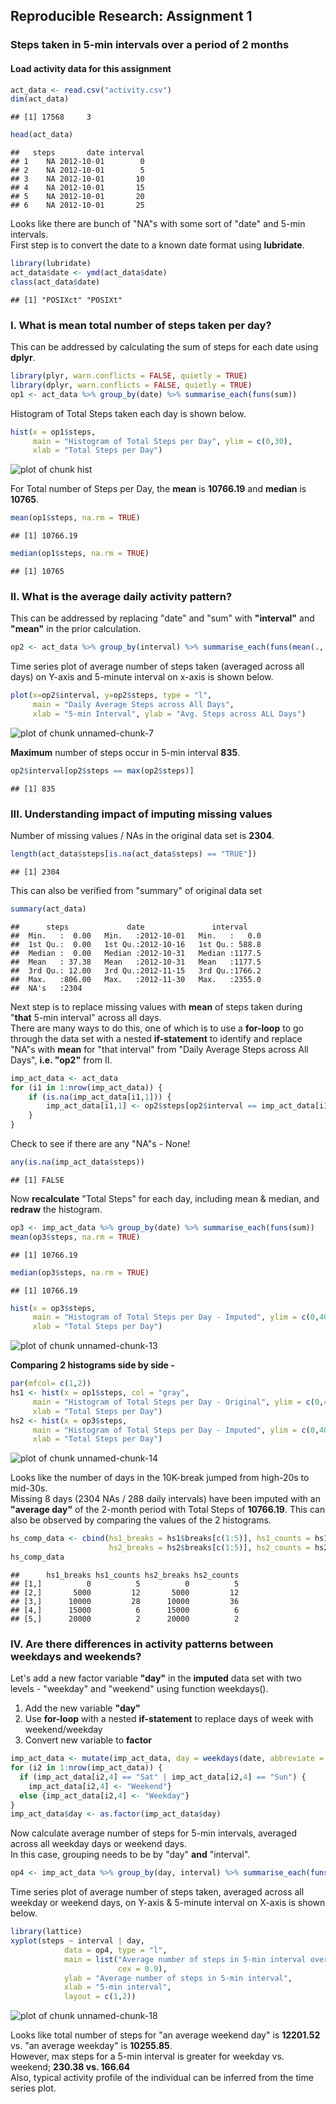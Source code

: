 ## Reproducible Research: Assignment 1
### Steps taken in 5-min intervals over a period of 2 months

#### Load activity data for this assignment

```r
act_data <- read.csv("activity.csv")
dim(act_data)
```

```
## [1] 17568     3
```

```r
head(act_data)
```

```
##   steps       date interval
## 1    NA 2012-10-01        0
## 2    NA 2012-10-01        5
## 3    NA 2012-10-01       10
## 4    NA 2012-10-01       15
## 5    NA 2012-10-01       20
## 6    NA 2012-10-01       25
```
Looks like there are bunch of "NA"s with some sort of "date" and 5-min intervals.  
First step is to convert the date to a known date format using **lubridate**.

```r
library(lubridate)
act_data$date <- ymd(act_data$date)
class(act_data$date)
```

```
## [1] "POSIXct" "POSIXt"
```
### I. What is mean total number of steps taken per day?
This can be addressed by calculating the sum of steps for each date using **dplyr**.

```r
library(plyr, warn.conflicts = FALSE, quietly = TRUE)
library(dplyr, warn.conflicts = FALSE, quietly = TRUE)
op1 <- act_data %>% group_by(date) %>% summarise_each(funs(sum))
```
Histogram of Total Steps taken each day is shown below.

```r
hist(x = op1$steps,
     main = "Histogram of Total Steps per Day", ylim = c(0,30),
     xlab = "Total Steps per Day")
```

![plot of chunk hist](figure/hist-1.png) 
  
For Total number of Steps per Day, the **mean** is **10766.19** and **median** is **10765**. 

```r
mean(op1$steps, na.rm = TRUE)
```

```
## [1] 10766.19
```

```r
median(op1$steps, na.rm = TRUE)
```

```
## [1] 10765
```
### II. What is the average daily activity pattern?
This can be addressed by replacing "date" and "sum" with **"interval"** and **"mean"** in the prior calculation.  

```r
op2 <- act_data %>% group_by(interval) %>% summarise_each(funs(mean(., na.rm = TRUE)))
```
Time series plot of average number of steps taken (averaged across all days) on Y-axis and 5-minute interval on x-axis is shown below.  

```r
plot(x=op2$interval, y=op2$steps, type = "l", 
     main = "Daily Average Steps across All Days", 
     xlab = "5-min Interval", ylab = "Avg. Steps across ALL Days")
```

![plot of chunk unnamed-chunk-7](figure/unnamed-chunk-7-1.png) 
  
**Maximum** number of steps occur in 5-min interval **835**.

```r
op2$interval[op2$steps == max(op2$steps)]
```

```
## [1] 835
```
### III. Understanding impact of imputing missing values
Number of missing values / NAs in the original data set is **2304**.  

```r
length(act_data$steps[is.na(act_data$steps) == "TRUE"])
```

```
## [1] 2304
```
This can also be verified from "summary" of original data set  

```r
summary(act_data)
```

```
##      steps             date               interval     
##  Min.   :  0.00   Min.   :2012-10-01   Min.   :   0.0  
##  1st Qu.:  0.00   1st Qu.:2012-10-16   1st Qu.: 588.8  
##  Median :  0.00   Median :2012-10-31   Median :1177.5  
##  Mean   : 37.38   Mean   :2012-10-31   Mean   :1177.5  
##  3rd Qu.: 12.00   3rd Qu.:2012-11-15   3rd Qu.:1766.2  
##  Max.   :806.00   Max.   :2012-11-30   Max.   :2355.0  
##  NA's   :2304
```
Next step is to replace missing values with **mean** of steps taken during "**that** 5-min interval" across all days.    
There are many ways to do this, one of which is to use a **for-loop** to go through the data set with a nested **if-statement** to identify and replace "NA"s with **mean** for "that interval" from "Daily Average Steps across All Days", **i.e. "op2"** from II.  

```r
imp_act_data <- act_data
for (i1 in 1:nrow(imp_act_data)) {
    if (is.na(imp_act_data[i1,1])) {
        imp_act_data[i1,1] <- op2$steps[op2$interval == imp_act_data[i1,3]]
    }
}
```
Check to see if there are any "NA"s - None!   

```r
any(is.na(imp_act_data$steps))
```

```
## [1] FALSE
```
Now **recalculate** "Total Steps" for each day, including mean & median, and **redraw** the histogram.  

```r
op3 <- imp_act_data %>% group_by(date) %>% summarise_each(funs(sum))
mean(op3$steps, na.rm = TRUE)
```

```
## [1] 10766.19
```

```r
median(op3$steps, na.rm = TRUE)
```

```
## [1] 10766.19
```

```r
hist(x = op3$steps, 
     main = "Histogram of Total Steps per Day - Imputed", ylim = c(0,40),
     xlab = "Total Steps per Day")
```

![plot of chunk unnamed-chunk-13](figure/unnamed-chunk-13-1.png) 
  
**Comparing 2 histograms side by side -**

```r
par(mfcol= c(1,2))
hs1 <- hist(x = op1$steps, col = "gray",
     main = "Histogram of Total Steps per Day - Original", ylim = c(0,40),
     xlab = "Total Steps per Day")
hs2 <- hist(x = op3$steps,
     main = "Histogram of Total Steps per Day - Imputed", ylim = c(0,40),
     xlab = "Total Steps per Day")
```

![plot of chunk unnamed-chunk-14](figure/unnamed-chunk-14-1.png) 
  
Looks like the number of days in the 10K-break jumped from high-20s to mid-30s.  
Missing 8 days (2304 NAs / 288 daily intervals) have been imputed with an **"average day"** of the 2-month period with Total Steps of **10766.19**. This can also be observed by comparing the values of the 2 histograms.  

```r
hs_comp_data <- cbind(hs1_breaks = hs1$breaks[c(1:5)], hs1_counts = hs1$counts, 
                      hs2_breaks = hs2$breaks[c(1:5)], hs2_counts = hs2$counts)
hs_comp_data
```

```
##      hs1_breaks hs1_counts hs2_breaks hs2_counts
## [1,]          0          5          0          5
## [2,]       5000         12       5000         12
## [3,]      10000         28      10000         36
## [4,]      15000          6      15000          6
## [5,]      20000          2      20000          2
```
### IV. Are there differences in activity patterns between weekdays and weekends?
Let's add a new factor variable **"day"** in the **imputed** data set with two levels - "weekday" and "weekend" using function weekdays().  
1. Add the new variable **"day"**  
2. Use **for-loop** with a nested **if-statement** to replace days of week with weekend/weekday  
3. Convert new variable to **factor**  

```r
imp_act_data <- mutate(imp_act_data, day = weekdays(date, abbreviate = TRUE))
for (i2 in 1:nrow(imp_act_data)) {
  if (imp_act_data[i2,4] == "Sat" | imp_act_data[i2,4] == "Sun") {
    imp_act_data[i2,4] <- "Weekend"}
  else {imp_act_data[i2,4] <- "Weekday"}
}
imp_act_data$day <- as.factor(imp_act_data$day)
```
Now calculate average number of steps for 5-min intervals, averaged across all weekday days or weekend days.  
In this case, grouping needs to be by "day" **and** "interval".  

```r
op4 <- imp_act_data %>% group_by(day, interval) %>% summarise_each(funs(mean))
```
Time series plot of average number of steps taken, averaged across all weekday or weekend days, on Y-axis & 5-minute interval on X-axis is shown below.

```r
library(lattice)
xyplot(steps ~ interval | day, 
            data = op4, type = "l",
            main = list("Average number of steps in 5-min interval over Weekends & Weekdays",
                        cex = 0.9),
            ylab = "Average number of steps in 5-min interval",
            xlab = "5-min interval",
            layout = c(1,2))
```

![plot of chunk unnamed-chunk-18](figure/unnamed-chunk-18-1.png) 
  
Looks like total number of steps for "an average weekend day" is **12201.52** vs. "an average weekday" is **10255.85**.  
However, max steps for a 5-min interval is greater for weekday vs. weekend; **230.38 vs. 166.64**  
Also, typical activity profile of the individual can be inferred from the time series plot.
